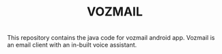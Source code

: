 <h1 align="center">VOZMAIL</h1>
<br>
This repository contains the java code for vozmail android app.
Vozmail is an email client with an in-built voice assistant.

